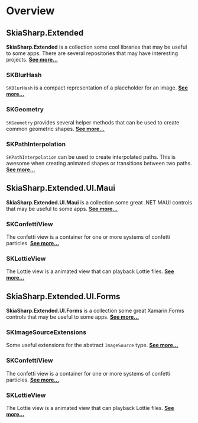 # Overview

## SkiaSharp.Extended

**SkiaSharp.Extended** is a collection some cool libraries that may be
useful to some apps. There are several repositories that may have
interesting projects. [**See more...**](extended/index)

### SKBlurHash

`SKBlurHash` is a compact representation of a placeholder for an image. [**See more...**](extended/skblurhash)

### SKGeometry

`SKGeometry` provides several helper methods that can be used to create common geometric shapes. [**See more...**](extended/skgeometry)

### SKPathInterpolation

`SKPathInterpolation` can be used to create interpolated paths. This is awesome when creating animated shapes or transitions between two paths. [**See more...**](extended/skpathinterpolation)

## SkiaSharp.Extended.UI.Maui

**SkiaSharp.Extended.UI.Maui** is a collection some great .NET MAUI controls
that may be useful to some apps. [**See more...**](ui-maui/index)

### SKConfettiView

The confetti view is a container for one or more systems of confetti particles. [**See more...**](ui-maui/skconfettiview)

### SKLottieView

The Lottie view is a animated view that can playback Lottie files. [**See more...**](ui-maui/sklottieview)

## SkiaSharp.Extended.UI.Forms

**SkiaSharp.Extended.UI.Forms** is a collection some great Xamarin.Forms controls
that may be useful to some apps. [**See more...**](ui-forms/index)

### SKImageSourceExtensions

Some useful extensions for the abstract `ImageSource` type. [**See more...**](ui-forms/skimagesourceextensions)

### SKConfettiView

The confetti view is a container for one or more systems of confetti particles. [**See more...**](ui-forms/skconfettiview)

### SKLottieView

The Lottie view is a animated view that can playback Lottie files. [**See more...**](ui-forms/sklottieview)
